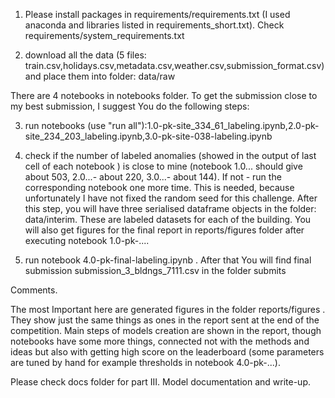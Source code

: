 1) Please install packages in requirements/requirements.txt (I used anaconda and libraries listed in requirements_short.txt). Check requirements/system_requirements.txt

2) download all the data (5 files: train.csv,holidays.csv,metadata.csv,weather.csv,submission_format.csv) and place them into folder: data/raw 

There are 4 notebooks in notebooks folder. To get the submission close to my best submission, I suggest You do the following steps:

3) run notebooks (use "run all"):1.0-pk-site_334_61_labeling.ipynb,2.0-pk-site_234_203_labeling.ipynb,3.0-pk-site-038-labeling.ipynb

4) check if the number of labeled anomalies (showed in the output of last cell of each notebook ) is close to mine (notebook 1.0... should give about 503, 2.0...- about 220, 3.0...- about 144). If not - run the corresponding notebook one more time. This is needed, because unfortunately I have not fixed the random seed for this challenge.
After this step, you will have three serialised dataframe objects in the folder: data/interim. These are labeled datasets for each of the building.
You will also get figures for the final report in reports/figures folder after executing notebook 1.0-pk-.... 

5) run notebook 4.0-pk-final-labeling.ipynb  . After that You will find final submission submission_3_bldngs_7111.csv in the folder submits

Comments.

The most Important here are generated figures in the folder reports/figures . They show just the same things as ones in the report sent at the end of the competition. Main steps of models creation are shown in the report, though notebooks have some more things, connected not with the methods and ideas but also with getting high score on the leaderboard (some parameters are tuned by hand for example thresholds in notebook 4.0-pk-...). 

Please check docs folder for part III. Model documentation and write-up.
